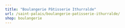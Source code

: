 ```yaml
---
title: "Boulangerie Pâtisserie Ithurralde"
url: /saint-palais/boulangerie-patisserie-ithurralde/
shop: boulangerie
---
```

